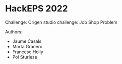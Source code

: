 # HackEPS 2022

Challenge: Origen studio challenge: Job Shop Problem

Authors:

* Jaume Casals 
* Marta Granero
* Francesc Holly
* Pol Sturlese

